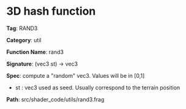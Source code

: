 # 3D hash function

**Tag**: RAND3

**Category**: util

**Function Name**: rand3

**Signature**: (vec3 st) -> vec3

**Spec**: compute a "random" vec3. Values will be in [0,1]

- st : vec3 used as seed. Usually correspond to the terrain position



**Path**: src/shader_code/utils/rand3.frag

